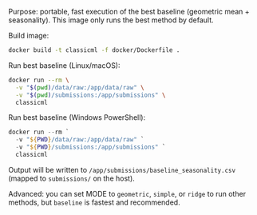 Purpose: portable, fast execution of the best baseline (geometric mean + seasonality). This image only runs the best method by default.

Build image:

```bash
docker build -t classicml -f docker/Dockerfile .
```

Run best baseline (Linux/macOS):

```bash
docker run --rm \
  -v "$(pwd)/data/raw:/app/data/raw" \
  -v "$(pwd)/submissions:/app/submissions" \
  classicml
```

Run best baseline (Windows PowerShell):

```powershell
docker run --rm `
  -v "${PWD}/data/raw:/app/data/raw" `
  -v "${PWD}/submissions:/app/submissions" `
  classicml
```

Output will be written to `/app/submissions/baseline_seasonality.csv` (mapped to `submissions/` on the host).

Advanced: you can set MODE to `geometric`, `simple`, or `ridge` to run other methods, but `baseline` is fastest and recommended.
